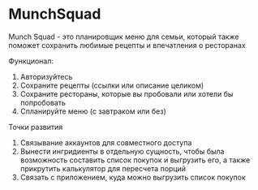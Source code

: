 # MunchSquad
Munch Squad - это планировщик меню для семьи, который также поможет сохранить любимые рецепты и впечатления о ресторанах

Функционал:
1. Авторизуйтесь
2. Сохраните рецепты (ссылки или описание целиком)
3. Сохраните рестораны, которые вы пробовали или хотели бы попробовать
4. Спланируйте меню (с завтраком или без)

Точки развития
1. Связывание аккаунтов для совместного доступа
2. Вынести ингридиенты в отдельную сущность, чтобы была возможность составить список покупок и выгрузить его,  а также прикрутить калькулятор для пересчета порций
3. Связать с приложением, куда можно выгрузить список покупок
